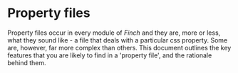 # Property files

Property files occur in every module of *Finch* and they are, more or less, what they sound like - a file that deals with a particular css property. Some are, however, far more complex than others. This document outlines the key features that you are likely to find in a 'property file', and the rationale behind them.